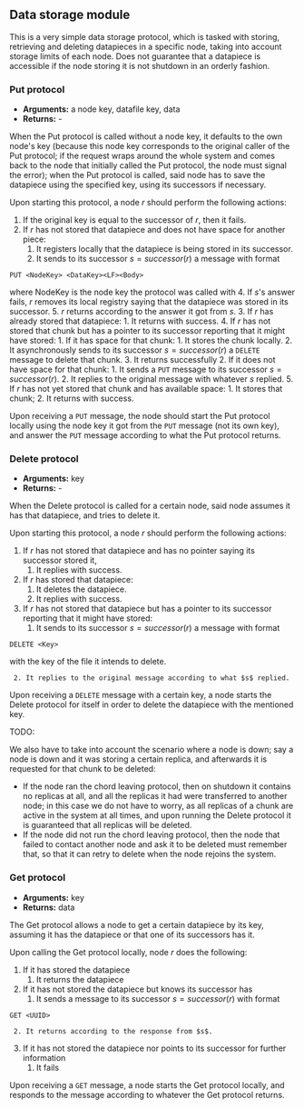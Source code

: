 ## Data storage module

This is a very simple data storage protocol, which is tasked with storing, retrieving and deleting datapieces in a specific node, taking into account storage limits of each node. Does not guarantee that a datapiece is accessible if the node storing it is not shutdown in an orderly fashion.

### Put protocol

- **Arguments:** a node key, datafile key, data
- **Returns:** -

When the Put protocol is called without a node key, it defaults to the own node's key (because this node key corresponds to the original caller of the Put protocol; if the request wraps around the whole system and comes back to the node that initially called the Put protocol, the node must signal the error); when the Put protocol is called, said node has to save the datapiece using the specified key, using its successors if necessary.

Upon starting this protocol, a node $r$ should perform the following actions:

1. If the original key is equal to the successor of $r$, then it fails.
2. If $r$ has not stored that datapiece and does not have space for another piece:
     1. It registers locally that the datapiece is being stored in its successor.
     2. It sends to its successor $s = successor(r)$ a message with format
```
PUT <NodeKey> <DataKey><LF><Body>
```
where NodeKey is the node key the protocol was called with
     4. If $s$'s answer fails, $r$ removes its local registry saying that the datapiece was stored in its successor.
     5. $r$ returns according to the answer it got from $s$.
3. If $r$ has already stored that datapiece:
     1. It returns with success.
4. If $r$ has not stored that chunk but has a pointer to its successor reporting that it might have stored:
     1. If it has space for that chunk:
          1. It stores the chunk locally.
          2. It asynchronously sends to its successor $s = successor(r)$ a `DELETE` message to delete that chunk.
          3. It returns successfully
     2. If it does not have space for that chunk:
          1. It sends a `PUT` message to its successor $s = successor(r)$.
          2. It replies to the original message with whatever $s$ replied.
5. If $r$ has not yet stored that chunk and has available space:
     1. It stores that chunk;
     2. It returns with success.

Upon receiving a `PUT` message, the node should start the Put protocol locally using the node key it got from the `PUT` message (not its own key), and answer the `PUT` message according to what the Put protocol returns.

### Delete protocol

- **Arguments:** key
- **Returns:** -

When the Delete protocol is called for a certain node, said node assumes it has that datapiece, and tries to delete it.

Upon starting this protocol, a node $r$ should perform the following actions:

1. If $r$ has not stored that datapiece and has no pointer saying its successor stored it,
     1. It replies with success.
2. If $r$ has stored that datapiece:
     1. It deletes the datapiece.
     2. It replies with success.
3. If $r$ has not stored that datapiece but has a pointer to its successor reporting that it might have stored:
     1. It sends to its successor $s = successor(r)$ a message with format
```
DELETE <Key>
```
with the key of the file it intends to delete.

     2. It replies to the original message according to what $s$ replied.

Upon receiving a `DELETE` message with a certain key, a node starts the Delete protocol for itself in order to delete the datapiece with the mentioned key.

TODO:

We also have to take into account the scenario where a node is down; say a node is down and it was storing a certain replica, and afterwards it is requested for that chunk to be deleted:

- If the node ran the chord leaving protocol, then on shutdown it contains no replicas at all, and all the replicas it had were transferred to another node; in this case we do not have to worry, as all replicas of a chunk are active in the system at all times, and upon running the Delete protocol it is guaranteed that all replicas will be deleted.
- If the node did not run the chord leaving protocol, then the node that failed to contact another node and ask it to be deleted must remember that, so that it can retry to delete when the node rejoins the system.

### Get protocol

- **Arguments:** key
- **Returns:** data

The Get protocol allows a node to get a certain datapiece by its key, assuming it has the datapiece or that one of its successors has it.

Upon calling the Get protocol locally, node $r$ does the following:

1. If it has stored the datapiece
     1. It returns the datapiece
2. If it has not stored the datapiece but knows its successor has
     1. It sends a message to its successor $s = successor(r)$ with format
```
GET <UUID>
```

     2. It returns according to the response from $s$.
3. If it has not stored the datapiece nor points to its successor for further information
     1. It fails

Upon receiving a `GET` message, a node starts the Get protocol locally, and responds to the message according to whatever the Get protocol returns.

